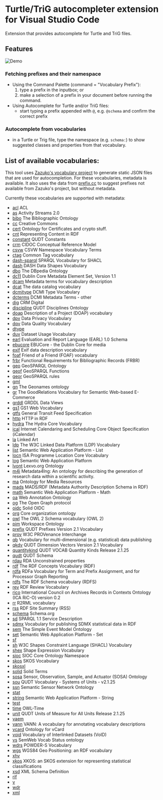 # Turtle/TriG autocompleter extension for Visual Studio Code

Extension that provides autocomplete for Turtle and TriG files.

## Features

![Demo](https://raw.githubusercontent.com/mightymax/turtle-vocab-autocomplete/main/static/preview.gif)

### Fetching prefixes and their namespace
- Using the Command Palette (command = "Vocabulary Prefix"):
  1. type a prefix in the inputbox; or
  2. make a selection of a prefix in your document before running the command.
- Using Autocomplete for Turtle and/or TriG files:
  - start typing a prefix appended with `@`, e.g. `@schema` and confirm the correct prefix

### Autocomplete from vocabularies
- in a Turtle or Trig file, type the namespace (e.g. `schema:`) to show suggested classes and properties from that vocabulary. 

## List of available vocabularies:
This tool uses [Zazuko's vocabulary project](https://github.com/zazuko/rdf-vocabularies) to generate static JSON files that are used for autocompletion. For these vocabularies, metadata is available. It also uses the data from [prefix.cc](http://prefix.cc) to suggest prefixes not available from Zazuko's project, but without metadata.

Currently these vocabularies are supported with metadata:
- [acl](http://www.w3.org/ns/auth/acl#) ACL
- [as](https://www.w3.org/ns/activitystreams#) Activity Streams 2.0
- [bibo](http://purl.org/ontology/bibo/) The Bibliographic Ontology
- [cc](http://creativecommons.org/ns#) Creative Commons
- [cert](http://www.w3.org/ns/auth/cert#) Ontology for Certificates and crypto stuff.
- [cnt](http://www.w3.org/2011/content#) Representing Content in RDF
- [constant](http://qudt.org/vocab/constant/) QUDT Constants
- [crm](http://www.cidoc-crm.org/cidoc-crm/) CIDOC Conceptual Reference Model
- [csvw](http://www.w3.org/ns/csvw#) CSVW Namespace Vocabulary Terms
- [ctag](http://commontag.org/ns#) Common Tag vocabulary
- [dash-sparql](http://datashapes.org/sparql#) SPARQL Vocabulary for SHACL
- [dash](http://datashapes.org/dash#) DASH Data Shapes Vocabulary
- [dbo](http://dbpedia.org/ontology/) The DBpedia Ontology
- [dc11](http://purl.org/dc/elements/1.1/) Dublin Core Metadata Element Set, Version 1.1
- [dcam](http://purl.org/dc/dcam/) Metadata terms for vocabulary description
- [dcat](http://www.w3.org/ns/dcat#) The data catalog vocabulary
- [dcmitype](http://purl.org/dc/dcmitype/) DCMI Type Vocabulary
- [dcterms](http://purl.org/dc/terms/) DCMI Metadata Terms - other
- [dig](http://www.ics.forth.gr/isl/CRMdig/) CRM Digital
- [discipline](http://qudt.org/vocab/discipline/) QUDT Disciplines Ontology
- [doap](http://usefulinc.com/ns/doap#) Description of a Project (DOAP) vocabulary
- [dpv](http://www.w3.org/ns/dpv#) Data Privacy Vocabulary
- [dqv](http://www.w3.org/ns/dqv#) Data Quality Vocabulary
- [dtype](http://www.linkedmodel.org/schema/dtype#) 
- [duv](http://www.w3.org/ns/duv#) Dataset Usage Vocabulary
- [earl](http://www.w3.org/ns/earl#) Evaluation and Report Language (EARL) 1.0 Schema
- [ebucore](http://www.ebu.ch/metadata/ontologies/ebucore/ebucore#) EBUCore - the Dublin Core for media
- [exif](http://www.w3.org/2003/12/exif/ns#) Exif data description vocabulary
- [foaf](http://xmlns.com/foaf/0.1/) Friend of a Friend (FOAF) vocabulary
- [frbr](http://purl.org/vocab/frbr/core#) Functional Requirements for Bibliographic Records (FRBR)
- [geo](http://www.opengis.net/ont/geosparql#) GeoSPARQL Ontology
- [geof](http://www.opengis.net/def/function/geosparql/) GeoSPARQL Functions
- [geor](http://www.opengis.net/def/rule/geosparql/) GeoSPARQL rules
- [gml](http://www.opengis.net/ont/gml#) 
- [gn](http://www.geonames.org/ontology#) The Geonames ontology
- [gr](http://purl.org/goodrelations/v1#) The GoodRelations Vocabulary for Semantic Web-based E-Commerce
- [grddl](http://www.w3.org/2003/g/data-view#) GRDDL Data Views
- [gs1](https://gs1.org/voc/) GS1 Web Vocabulary
- [gtfs](http://vocab.gtfs.org/terms#) General Transit Feed Specification
- [http](http://www.w3.org/2011/http#) HTTP in RDF
- [hydra](http://www.w3.org/ns/hydra/core#) The Hydra Core Vocabulary
- [ical](http://www.w3.org/2002/12/cal/icaltzd#) Internet Calendaring and Scheduling Core Object Specification (iCalendar)
- [la](https://linked.art/ns/terms/) Linked Art
- [ldp](http://www.w3.org/ns/ldp#) The W3C Linked Data Platform (LDP) Vocabulary
- [list](http://www.w3.org/2000/10/swap/list#) Semantic Web Application Platform - List
- [locn](http://www.w3.org/ns/locn#) ISA Programme Location Core Vocabulary
- [log](http://www.w3.org/2000/10/swap/log#) Semantic Web Application Platform
- [lvont](http://lexvo.org/ontology#) Lexvo.org Ontology
- [m4i](http://w3id.org/nfdi4ing/metadata4ing#) Metadata4Ing: An ontology for describing the generation of research data within a scientific activity.
- [ma](http://www.w3.org/ns/ma-ont#) Ontology for Media Resources
- [mads](http://www.loc.gov/mads/rdf/v1#) MADS/RDF (Metadata Authority Description Schema in RDF)
- [math](http://www.w3.org/2000/10/swap/math#) Semantic Web Application Platform - Math
- [oa](http://www.w3.org/ns/oa#) Web Annotation Ontology
- [og](http://ogp.me/ns#) The Open Graph protocol
- [oidc](http://www.w3.org/ns/solid/oidc#) Solid OIDC
- [org](http://www.w3.org/ns/org#) Core organization ontology
- [owl](http://www.w3.org/2002/07/owl#) The OWL 2 Schema vocabulary (OWL 2)
- [pim](http://www.w3.org/ns/pim/space#) Workspace Ontology
- [prefix](http://qudt.org/vocab/prefix/) QUDT Prefixes Version 2.1 Vocabulary
- [prov](http://www.w3.org/ns/prov#) W3C PROVenance Interchange
- [qb](http://purl.org/linked-data/cube#) Vocabulary for multi-dimensional (e.g. statistical) data publishing
- [qkdv](http://qudt.org/vocab/dimensionvector/) QUDT Dimension Vectors Version 2.1 Vocabulary
- [quantitykind](http://qudt.org/vocab/quantitykind/) QUDT VOCAB Quantity Kinds  Release 2.1.25
- [qudt](http://qudt.org/schema/qudt/) QUDT Schema
- [rdau](http://rdaregistry.info/Elements/u/) RDA Unconstrained properties
- [rdf](http://www.w3.org/1999/02/22-rdf-syntax-ns#) The RDF Concepts Vocabulary (RDF)
- [rdfa](http://www.w3.org/ns/rdfa#) RDFa Vocabulary for Term and Prefix Assignment, and for Processor Graph Reporting
- [rdfs](http://www.w3.org/2000/01/rdf-schema#) The RDF Schema vocabulary (RDFS)
- [rev](http://purl.org/stuff/rev#) RDF Review Vocabulary
- [rico](https://www.ica.org/standards/RiC/ontology#) International Council on Archives Records in Contexts Ontology
            (ICA RiC-O) version 0.2
- [rr](http://www.w3.org/ns/r2rml#) R2RML vocabulary
- [rss](http://purl.org/rss/1.0/) RDF Site Summary (RSS)
- [schema](http://schema.org/) Schema.org
- [sd](http://www.w3.org/ns/sparql-service-description#) SPARQL 1.1 Service Description
- [sdmx](http://purl.org/linked-data/sdmx#) Vocabulary for publishing SDMX statistical data in RDF
- [sem](http://semanticweb.cs.vu.nl/2009/11/sem/) The Simple Event Model Ontology
- [set](http://www.w3.org/2000/10/swap/set#) Semantic Web Application Platform - Set
- [sf](http://www.opengis.net/ont/sf#) 
- [sh](http://www.w3.org/ns/shacl#) W3C Shapes Constraint Language (SHACL) Vocabulary
- [shex](http://www.w3.org/ns/shex#) Shape Expression Vocabulary
- [sioc](http://rdfs.org/sioc/ns#) SIOC Core Ontology Namespace
- [skos](http://www.w3.org/2004/02/skos/core#) SKOS Vocabulary
- [skosxl](http://www.w3.org/2008/05/skos-xl#) 
- [solid](http://www.w3.org/ns/solid/terms#) Solid Terms
- [sosa](http://www.w3.org/ns/sosa/) Sensor, Observation, Sample, and Actuator (SOSA) Ontology
- [sou](http://qudt.org/vocab/sou/) QUDT Vocabulary - Systems of Units - v2.1.25
- [ssn](http://www.w3.org/ns/ssn/) Semantic Sensor Network Ontology
- [stat](http://www.w3.org/ns/posix/stat#) 
- [string](http://www.w3.org/2000/10/swap/string#) Semantic Web Application Platform - String
- [test](http://www.w3.org/2006/03/test-description#) 
- [time](http://www.w3.org/2006/time#) OWL-Time
- [unit](http://qudt.org/vocab/unit/) QUDT Units of Measure for All Units Release 2.1.25
- [vaem](http://www.linkedmodel.org/schema/vaem#) 
- [vann](http://purl.org/vocab/vann/) VANN: A vocabulary for annotating vocabulary descriptions
- [vcard](http://www.w3.org/2006/vcard/ns#) Ontology for vCard
- [void](http://rdfs.org/ns/void#) Vocabulary of Interlinked Datasets (VoID)
- [vs](http://www.w3.org/2003/06/sw-vocab-status/ns#) SemWeb Vocab Status ontology
- [wdrs](http://www.w3.org/2007/05/powder-s#) POWDER-S Vocabulary
- [wgs](http://www.w3.org/2003/01/geo/wgs84_pos#) WGS84 Geo Positioning: an RDF vocabulary
- [xhv](http://www.w3.org/1999/xhtml/vocab#) 
- [xkos](http://rdf-vocabulary.ddialliance.org/xkos#) XKOS: an SKOS extension for representing statistical classifications
- [xsd](http://www.w3.org/2001/XMLSchema#) XML Schema Definition
- [rif](http://www.w3.org/2007/rif#) 
- [v](http://rdf.data-vocabulary.org/#) 
- [wdr](http://www.w3.org/2007/05/powder#) 
- [xml](http://www.w3.org/XML/1998/namespace/) 
